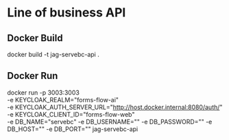 # Line of business API

## Docker Build
docker build -t jag-servebc-api .

## Docker Run
docker run -p 3003:3003 \
-e KEYCLOAK_REALM="forms-flow-ai" \
-e KEYCLOAK_AUTH_SERVER_URL="http://host.docker.internal:8080/auth/" \
-e KEYCLOAK_CLIENT_ID="forms-flow-web" \
-e DB_NAME="servebc"
-e DB_USERNAME="<USER>"
-e DB_PASSWORD="<PASS>"
-e DB_HOST="<HOST>"
-e DB_PORT="<PORT>"
jag-servebc-api 